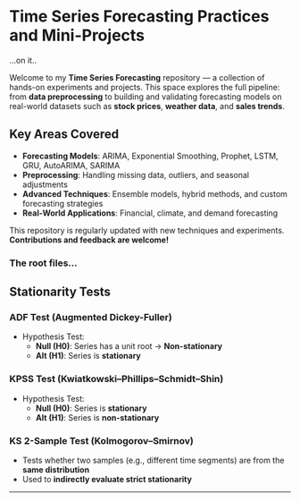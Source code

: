 # Time Series Forecasting Practices and Mini-Projects


...on it..

Welcome to my **Time Series Forecasting** repository — a collection of hands-on experiments and projects. This space explores the full pipeline: from **data preprocessing** to building and validating forecasting models on real-world datasets such as **stock prices**, **weather data**, and **sales trends**.

##  Key Areas Covered

- **Forecasting Models**: ARIMA, Exponential Smoothing, Prophet, LSTM, GRU, AutoARIMA, SARIMA  
- **Preprocessing**: Handling missing data, outliers, and seasonal adjustments  
- **Advanced Techniques**: Ensemble models, hybrid methods, and custom forecasting strategies  
- **Real-World Applications**: Financial, climate, and demand forecasting  

This repository is regularly updated with new techniques and experiments.  
**Contributions and feedback are welcome!**

### The root files...

## Stationarity Tests

### ADF Test (Augmented Dickey-Fuller)
- Hypothesis Test:
  - **Null (H0)**: Series has a unit root → **Non-stationary**
  - **Alt (H1)**: Series is **stationary**

### KPSS Test (Kwiatkowski–Phillips–Schmidt–Shin)
- Hypothesis Test:
  - **Null (H0)**: Series is **stationary**
  - **Alt (H1)**: Series is **non-stationary**

### KS 2-Sample Test (Kolmogorov–Smirnov)
- Tests whether two samples (e.g., different time segments) are from the **same distribution**
- Used to **indirectly evaluate strict stationarity**

---